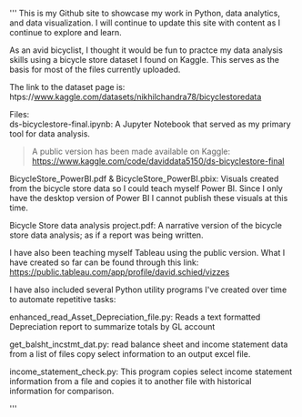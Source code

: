 '''
This is my Github site to showcase my work in Python, data analytics, and data visualization.  I will continue to update this site with content as I continue to explore and learn.

As an avid bicyclist, I thought it would be fun to practce my data analysis skills using a bicycle store dataset I found on Kaggle. This serves as the basis for most of the files currently uploaded.

The link to the dataset page is:  htps://www.kaggle.com/datasets/nikhilchandra78/bicyclestoredata

Files:    
ds-bicyclestore-final.ipynb:  A Jupyter Notebook that served as my primary tool for data analysis.
  >  A public version has been made available on Kaggle:  https://www.kaggle.com/code/daviddata5150/ds-bicyclestore-final

BicycleStore_PowerBI.pdf & BicycleStore_PowerBI.pbix: Visuals created from the bicycle store data so I could teach myself Power BI.  Since I only have the desktop version of Power BI I cannot
    publish these visuals at this time.

Bicycle Store data analysis project.pdf: A narrative version of the bicycle store data analysis; as if a report was being written.

I have also been teaching myself Tableau using the public version.  What I have created so far can be found through this link:
    https://public.tableau.com/app/profile/david.schied/vizzes


I have also included several Python utility programs I've created over time to automate repetitive tasks:    

enhanced_read_Asset_Depreciation_file.py:  Reads a text formatted Depreciation report to summarize totals by GL account

get_balsht_incstmt_dat.py: read balance sheet and income statement data from a list of files copy select information to an output excel file.

income_statement_check.py:  This program copies select income statement information from a file and copies it to another file with historical information for comparison.

'''
